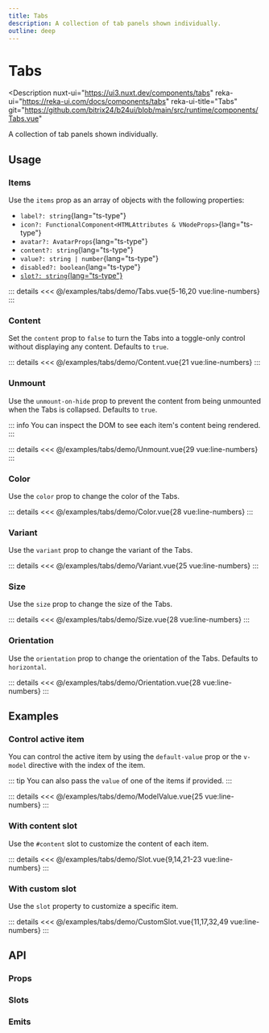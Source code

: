 ```yaml
---
title: Tabs
description: A collection of tab panels shown individually.
outline: deep
---
```

<script setup>
import TabsExample from '/examples/tabs/Tabs.vue';
import ContentExample from '/examples/tabs/Content.vue';
import UnmountExample from '/examples/tabs/Unmount.vue';
import ColorExample from '/examples/tabs/Color.vue';
import VariantExample from '/examples/tabs/Variant.vue';
import SizeExample from '/examples/tabs/Size.vue';
import OrientationExample from '/examples/tabs/Orientation.vue';
import ModelValueExample from '/examples/tabs/ModelValue.vue';
import SlotExample from '/examples/tabs/Slot.vue';
import CustomSlotExample from '/examples/tabs/CustomSlot.vue';
</script>
# Tabs

<Description
  nuxt-ui="https://ui3.nuxt.dev/components/tabs"
  reka-ui="https://reka-ui.com/docs/components/tabs"
  reka-ui-title="Tabs"
  git="https://github.com/bitrix24/b24ui/blob/main/src/runtime/components/Tabs.vue"
>
  A collection of tab panels shown individually.
</Description>

## Usage

### Items

Use the `items` prop as an array of objects with the following properties:

- `label?: string`{lang="ts-type"}
- `icon?: FunctionalComponent<HTMLAttributes & VNodeProps>`{lang="ts-type"}
- `avatar?: AvatarProps`{lang="ts-type"}
- `content?: string`{lang="ts-type"}
- `value?: string | number`{lang="ts-type"}
- `disabled?: boolean`{lang="ts-type"}
- [`slot?: string`{lang="ts-type"}](#with-custom-slot)

<div class="lg:min-h-[160px]">
  <ClientOnly>
    <TabsExample />
  </ClientOnly>
</div>

::: details
<<< @/examples/tabs/demo/Tabs.vue{5-16,20 vue:line-numbers}
:::

### Content

Set the `content` prop to `false` to turn the Tabs into a toggle-only control without displaying any content. Defaults to `true`.

<div class="lg:min-h-[160px]">
  <ClientOnly>
    <ContentExample />
  </ClientOnly>
</div>

::: details
<<< @/examples/tabs/demo/Content.vue{21 vue:line-numbers}
:::

### Unmount

Use the `unmount-on-hide` prop to prevent the content from being unmounted when the Tabs is collapsed. Defaults to `true`.

::: info
You can inspect the DOM to see each item's content being rendered.
:::

<div class="lg:min-h-[275px]">
  <ClientOnly>
    <UnmountExample />
  </ClientOnly>
</div>

::: details
<<< @/examples/tabs/demo/Unmount.vue{29 vue:line-numbers}
:::

### Color

Use the `color` prop to change the color of the Tabs.

<div class="lg:min-h-[275px]">
  <ClientOnly>
    <ColorExample />
  </ClientOnly>
</div>

::: details
<<< @/examples/tabs/demo/Color.vue{28 vue:line-numbers}
:::

### Variant

Use the `variant` prop to change the variant of the Tabs.

<div class="lg:min-h-[275px]">
  <ClientOnly>
    <VariantExample />
  </ClientOnly>
</div>

::: details
<<< @/examples/tabs/demo/Variant.vue{25 vue:line-numbers}
:::

### Size

Use the `size` prop to change the size of the Tabs.

<div class="lg:min-h-[275px]">
  <ClientOnly>
    <SizeExample />
  </ClientOnly>
</div>

::: details
<<< @/examples/tabs/demo/Size.vue{28 vue:line-numbers}
:::

### Orientation

Use the `orientation` prop to change the orientation of the Tabs. Defaults to `horizontal`.

<div class="lg:min-h-[275px]">
  <ClientOnly>
    <OrientationExample />
  </ClientOnly>
</div>

::: details
<<< @/examples/tabs/demo/Orientation.vue{28 vue:line-numbers}
:::

## Examples

### Control active item

You can control the active item by using the `default-value` prop or the `v-model` directive with the index of the item.

::: tip
You can also pass the `value` of one of the items if provided.
:::

<div class="lg:min-h-[160px]">
  <ClientOnly>
    <ModelValueExample />
  </ClientOnly>
</div>

::: details
<<< @/examples/tabs/demo/ModelValue.vue{25 vue:line-numbers}
:::

### With content slot

Use the `#content` slot to customize the content of each item.

<div class="lg:min-h-[160px]">
  <ClientOnly>
    <SlotExample />
  </ClientOnly>
</div>

::: details
<<< @/examples/tabs/demo/Slot.vue{9,14,21-23 vue:line-numbers}
:::

### With custom slot

Use the `slot` property to customize a specific item.

<div class="lg:min-h-[160px]">
  <ClientOnly>
    <CustomSlotExample />
  </ClientOnly>
</div>

::: details
<<< @/examples/tabs/demo/CustomSlot.vue{11,17,32,49 vue:line-numbers}
:::

## API

### Props

<ComponentProps component="Tabs" />

### Slots

<ComponentSlots component="Tabs" />

### Emits

<ComponentEmits component="Tabs" />
